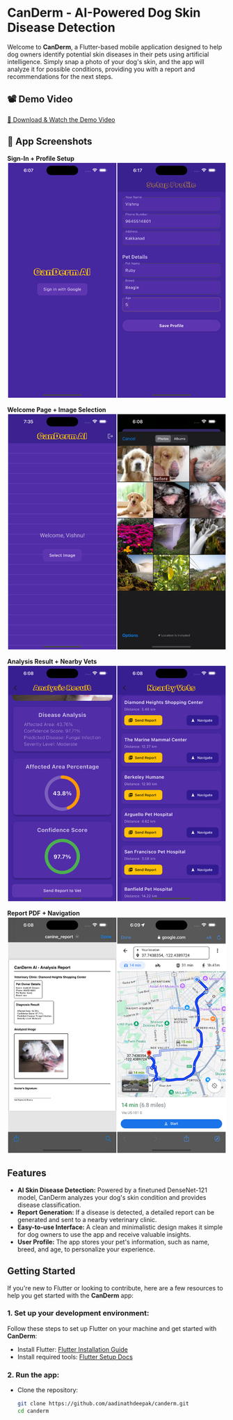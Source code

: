 # CanDerm - AI-Powered Dog Skin Disease Detection

Welcome to **CanDerm**, a Flutter-based mobile application designed to help dog owners identify potential skin diseases in their pets using artificial intelligence. Simply snap a photo of your dog's skin, and the app will analyze it for possible conditions, providing you with a report and recommendations for the next steps.

## 📽 Demo Video

[🎥 Download & Watch the Demo Video](/demo.mov)

## 📸 App Screenshots

**Sign-In + Profile Setup**  
![Sign-In and Profile Setup](image4.png)

**Welcome Page + Image Selection**  
![Welcome Page and Image Selection](image1.png)

**Analysis Result + Nearby Vets**  
![Analysis Result and Nearby Vets](image2.png)

**Report PDF + Navigation**  
![Report PDF and Navigation](image3.png)

## Features

- **AI Skin Disease Detection:** Powered by a finetuned DenseNet-121 model, CanDerm analyzes your dog's skin condition and provides disease classification.
- **Report Generation:** If a disease is detected, a detailed report can be generated and sent to a nearby veterinary clinic.
- **Easy-to-use Interface:** A clean and minimalistic design makes it simple for dog owners to use the app and receive valuable insights.
- **User Profile:** The app stores your pet's information, such as name, breed, and age, to personalize your experience.

## Getting Started

If you're new to Flutter or looking to contribute, here are a few resources to help you get started with the **CanDerm** app:

### 1. **Set up your development environment:**
Follow these steps to set up Flutter on your machine and get started with **CanDerm**:

- Install Flutter: [Flutter Installation Guide](https://flutter.dev/docs/get-started/install)
- Install required tools: [Flutter Setup Docs](https://flutter.dev/docs/get-started)

### 2. **Run the app:**
- Clone the repository:
  ```bash
  git clone https://github.com/aadinathdeepak/canderm.git
  cd canderm
